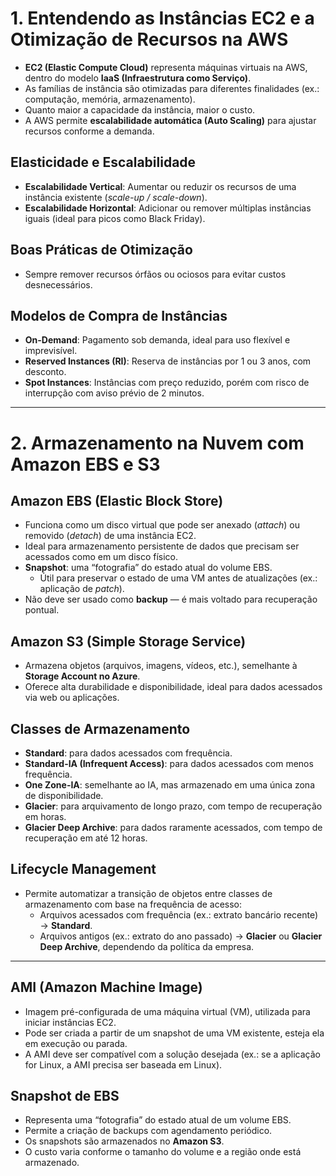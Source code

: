 # 1. Entendendo as Instâncias EC2 e a Otimização de Recursos na AWS

- **EC2 (Elastic Compute Cloud)** representa máquinas virtuais na AWS, dentro do modelo **IaaS (Infraestrutura como Serviço)**.  
- As famílias de instância são otimizadas para diferentes finalidades (ex.: computação, memória, armazenamento).  
- Quanto maior a capacidade da instância, maior o custo.  
- A AWS permite **escalabilidade automática (Auto Scaling)** para ajustar recursos conforme a demanda.  

## Elasticidade e Escalabilidade
- **Escalabilidade Vertical**: Aumentar ou reduzir os recursos de uma instância existente (*scale-up / scale-down*).  
- **Escalabilidade Horizontal**: Adicionar ou remover múltiplas instâncias iguais (ideal para picos como Black Friday).  

## Boas Práticas de Otimização
- Sempre remover recursos órfãos ou ociosos para evitar custos desnecessários.  

##  Modelos de Compra de Instâncias
- **On-Demand**: Pagamento sob demanda, ideal para uso flexível e imprevisível.  
- **Reserved Instances (RI)**: Reserva de instâncias por 1 ou 3 anos, com desconto.  
- **Spot Instances**: Instâncias com preço reduzido, porém com risco de interrupção com aviso prévio de 2 minutos.  

---

# 2. Armazenamento na Nuvem com Amazon EBS e S3

## Amazon EBS (Elastic Block Store)
- Funciona como um disco virtual que pode ser anexado (*attach*) ou removido (*detach*) de uma instância EC2.  
- Ideal para armazenamento persistente de dados que precisam ser acessados como em um disco físico.  
- **Snapshot**: uma “fotografia” do estado atual do volume EBS.  
  - Útil para preservar o estado de uma VM antes de atualizações (ex.: aplicação de *patch*).  
- Não deve ser usado como **backup** — é mais voltado para recuperação pontual.  

##  Amazon S3 (Simple Storage Service)
- Armazena objetos (arquivos, imagens, vídeos, etc.), semelhante à **Storage Account no Azure**.  
- Oferece alta durabilidade e disponibilidade, ideal para dados acessados via web ou aplicações.  

## Classes de Armazenamento
- **Standard**: para dados acessados com frequência.  
- **Standard-IA (Infrequent Access)**: para dados acessados com menos frequência.  
- **One Zone-IA**: semelhante ao IA, mas armazenado em uma única zona de disponibilidade.  
- **Glacier**: para arquivamento de longo prazo, com tempo de recuperação em horas.  
- **Glacier Deep Archive**: para dados raramente acessados, com tempo de recuperação em até 12 horas.  

## Lifecycle Management
- Permite automatizar a transição de objetos entre classes de armazenamento com base na frequência de acesso:  
  - Arquivos acessados com frequência (ex.: extrato bancário recente) → **Standard**.  
  - Arquivos antigos (ex.: extrato do ano passado) → **Glacier** ou **Glacier Deep Archive**, dependendo da política da empresa.  

---

## AMI (Amazon Machine Image)
- Imagem pré-configurada de uma máquina virtual (VM), utilizada para iniciar instâncias EC2.  
- Pode ser criada a partir de um snapshot de uma VM existente, esteja ela em execução ou parada.  
- A AMI deve ser compatível com a solução desejada (ex.: se a aplicação for Linux, a AMI precisa ser baseada em Linux).  

## Snapshot de EBS
- Representa uma “fotografia” do estado atual de um volume EBS.  
- Permite a criação de backups com agendamento periódico.  
- Os snapshots são armazenados no **Amazon S3**.  
- O custo varia conforme o tamanho do volume e a região onde está armazenado.  
